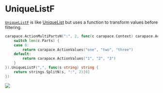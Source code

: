 # UniqueListF

[`UniqueListF`] is like [UniqueList] but uses a function to transform values before filtering.

```go
carapace.ActionMultiPartsN(":", 2, func(c carapace.Context) carapace.Action {
	switch len(c.Parts) {
	case 0:
		return carapace.ActionValues("one", "two", "three")
	default:
		return carapace.ActionValues("1", "2", "3")
	}
}).UniqueListF(",", func(s string) string {
	return strings.SplitN(s, ":", 2)[0]
})
```

![](./uniquelistF.cast)

[UniqueList]:./uniqueList.md
[`UniqueListF`]: https://pkg.go.dev/github.com/rsteube/carapace#Action.UniqueListF
